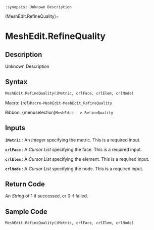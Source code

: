 ```{module} MeshEdit.RefineQuality()
:synopsis: Unknown Description
```

(MeshEdit.RefineQuality)=

# MeshEdit.RefineQuality

## Description

Unknown Description

## Syntax

```python
MeshEdit.RefineQuality(iMetric, crlFace, crlElem, crlNode)
```

Macro: {ref}`Macro-MeshEdit-MeshEdit_RefineQuality`

Ribbon: {menuselection}`MeshEdit --> RefineQuality`

## Inputs

**`iMetric`**
: An _Integer_ specifying the metric. This is a required input.

**`crlFace`**
: A _Cursor List_ specifying the face. This is a required input.

**`crlElem`**
: A _Cursor List_ specifying the element. This is a required input.

**`crlNode`**
: A _Cursor List_ specifying the node. This is a required input.

## Return Code

An _String_ of 1 if successed, or 0 if failed.

## Sample Code

```python
MeshEdit.RefineQuality(iMetric, crlFace, crlElem, crlNode)
```
